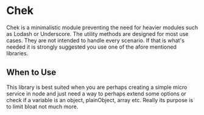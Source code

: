 # Chek

Chek is a minimalistic module preventing the need for heavier modules such as Lodash or Underscore.
The utility methods are designed for most use cases. They are not intended to handle every scenario.
If that is what's needed it is strongly suggested you use one of the afore mentioned libraries.

## When to Use

This library is best suited when you are perhaps creating a simple micro service in node and just need a way to perhaps extend some options or check if a variable is an object, plainObject, array etc. Really its purpose is to limit bloat not much more.